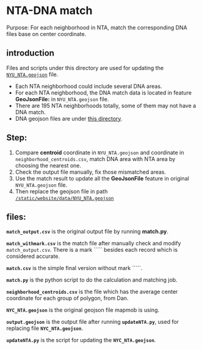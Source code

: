 # NTA-DNA match
Purpose: For each neighborhood in NTA, match the corresponding DNA files base on center coordinate.
## introduction
Files and scripts under this directory are used for updating the [`NYU_NTA.geojson`][1] file.
- Each NTA neighborhood could include several DNA areas.
- For each NTA neighborhood, the DNA match data is located in feature **GeoJsonFile:** in `NYU_NTA.geojson` file.
- There are 195 NTA neighborhoods totally, some of them may not have a DNA match.
- DNA geojson files are under [this directory][2].
## Step:
1. Compare **centroid** coordinate in `NYU_NTA.geojson` and coordinate in `neighborhood_centroids.csv`, match DNA area with NTA area by choosing the nearest one.
2. Check the output file manually, fix those mismatched areas.
3. Use the match result to update all the **GeoJsonFile** feature in original `NYU_NTA.geojson` file.
4. Then replace the geojson file in path [`/static/website/data/NYU_NTA.geojson`][3]
## files:
**`match_output.csv`** is the original output file by running **match.py**.

**`match_withmark.csv`** is the match file after manually check and modify `match_output.csv`. There is a mark ````` besides each record which is considered accurate.

**`match.csv`** is the simple final version without mark `````.

**`match.py`** is the python script to do the calculation and matching job.

**`neighborhood_centroids.csv`** is the file which has the average center coordinate for each group of polygon, from Dan.

**`NYC_NTA.geojson`** is the original geojson file mapmob is using.

**`output.geojson`** is the output file after running **`updateNTA.py`**, used for replacing file **`NYC_NTA.geojson`**.

**`updateNTA.py`** is the script for updating the **`NYC_NTA.geojson`**.

[1]:	https://github.com/nyu-mhealth/Recruitment-Interactive/blob/master/NYUmHealth/website/static/website/data/NYC_NTA.geojson
[2]:	https://github.com/nyu-mhealth/Recruitment-Interactive/tree/master/NYUmHealth/website/static/website/data/nyc_neighborhoods_DNA_Info
[3]:	https://github.com/nyu-mhealth/Recruitment-Interactive/blob/master/NYUmHealth/website/static/website/data/NYC_NTA.geojson